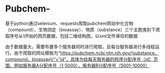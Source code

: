 # Pubchem-
基于python通过selenium、requests爬取pubchem网站中化合物（compound）、生物测定（bioassay）、物质（substance）三个主题类别下爬取序号从1开始的网页数据，包括二维结构图，以xml文件保存的数据

由于数据量大，需要布置多个服务器同时进行爬取，且每台服务器进行多线程运行。由于爬取的网址模板为”https://pubchem.ncbi.nlm.nih.gov/(substance、compound、bioassay)/“+”id“，具体为给每天服务器的程序分配序号（id）范围，例如服务器A分配序号（1-5000），服务器B分配序号（5001-10000）
